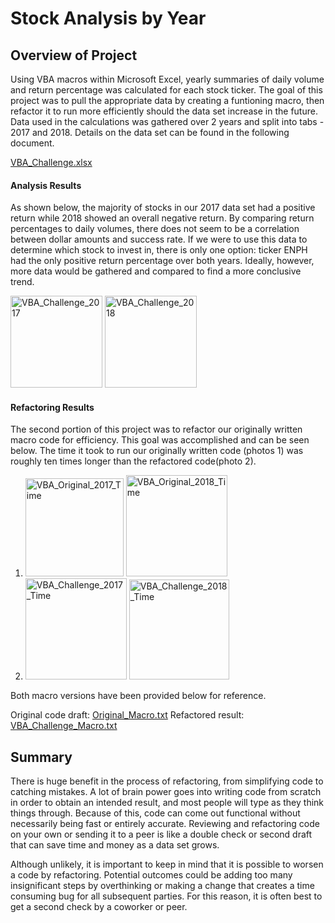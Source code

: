 # Stock Analysis by Year

## Overview of Project

Using VBA macros within Microsoft Excel, yearly summaries of daily volume and return percentage was calculated for each stock ticker. The goal of this project was to pull the appropriate data by creating a funtioning macro, then refactor it to run more efficiently should the data set increase in the future. Data used in the calculations was gathered over 2 years and split into tabs - 2017 and 2018. Details on the data set can be found in the following document. 

[VBA_Challenge.xlsx](https://github.com/brefrank/stock-analysis/files/7220227/VBA_Challenge.xlsx)


#### Analysis Results

As shown below, the majority of stocks in our 2017 data set had a positive return while 2018 showed an overall negative return. By comparing return percentages to daily volumes, there does not seem to be a correlation between dollar amounts and success rate. If we were to use this data to determine which stock to invest in, there is only one option: ticker ENPH had the only positive return percentage over both years. Ideally, however, more data would be gathered and compared to find a more conclusive trend. 

<img width="147" alt="VBA_Challenge_2017" src="https://user-images.githubusercontent.com/90646961/134570764-9728db8d-8f1f-4d59-8186-ef8eeb371060.png"> <img width="147" alt="VBA_Challenge_2018" src="https://user-images.githubusercontent.com/90646961/134573985-6e743ede-c8d3-4e58-8bd7-2478a6a74a7d.png">


#### Refactoring Results

The second portion of this project was to refactor our originally written macro code for efficiency. This goal was accomplished and can be seen below. The time it took to run our originally written code (photos 1) was roughly ten times longer than the refactored code(photo 2). 

1. <img width="157" alt="VBA_Original_2017_Time" src="https://user-images.githubusercontent.com/90646961/134580576-8822ca63-3885-4322-8ce4-6a524693721b.png"> <img width="162" alt="VBA_Original_2018_Time" src="https://user-images.githubusercontent.com/90646961/134580610-c0a8bbb7-655a-4c2c-9f53-e4c99ea45c2a.png">
2. <img width="162" alt="VBA_Challenge_2017_Time" src="https://user-images.githubusercontent.com/90646961/134580597-4d040974-a3a9-4694-9f2a-81de49d65a1b.png"> <img width="160" alt="VBA_Challenge_2018_Time" src="https://user-images.githubusercontent.com/90646961/134580615-618f043d-eee6-470c-be74-a6b856282837.png">

Both macro versions have been provided below for reference.

Original code draft: [Original_Macro.txt](https://github.com/brefrank/stock-analysis/files/7220729/Original_Macro.txt)
Refactored result: [VBA_Challenge_Macro.txt](https://github.com/brefrank/stock-analysis/files/7220272/VBA_Challenge_Macro.txt)

## Summary

There is huge benefit in the process of refactoring, from simplifying code to catching mistakes. A lot of brain power goes into writing code from scratch in order to obtain an intended result, and most people will type as they think things through. Because of this, code can come out functional without necessarily being fast or entirely accurate. Reviewing and refactoring code on your own or sending it to a peer is like a double check or second draft that can save time and money as a data set grows. 

Although unlikely, it is important to keep in mind that it is possible to worsen a code by refactoring. Potential outcomes could be adding too many insignificant steps by overthinking or making a change that creates a time consuming bug for all subsequent parties. For this reason, it is often best to get a second check by a coworker or peer.
